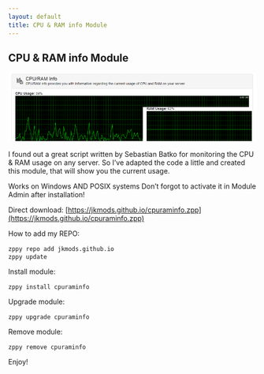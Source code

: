 ```yaml
---
layout: default
title: CPU & RAM info Module
---
```


## CPU & RAM info Module
![cpuraminfo](https://raw.githubusercontent.com/jkmods/jkmods.github.io/master/cpuraminfo.png)

I found out a great script written by Sebastian Batko for monitoring the CPU & RAM usage on any server. So I’ve adapted the code a little and created this module, that will show you the current usage.

Works on Windows AND POSIX systems
Don’t forgot to activate it in Module Admin after installation!

Direct download:
[https://jkmods.github.io/cpuraminfo.zpp](https://jkmods.github.io/cpuraminfo.zpp)

How to add my REPO:
```
zppy repo add jkmods.github.io
zppy update
```

Install module:
```
zppy install cpuraminfo
```

Upgrade module:
```
zppy upgrade cpuraminfo
```

Remove module:
```
zppy remove cpuraminfo
```

Enjoy!
